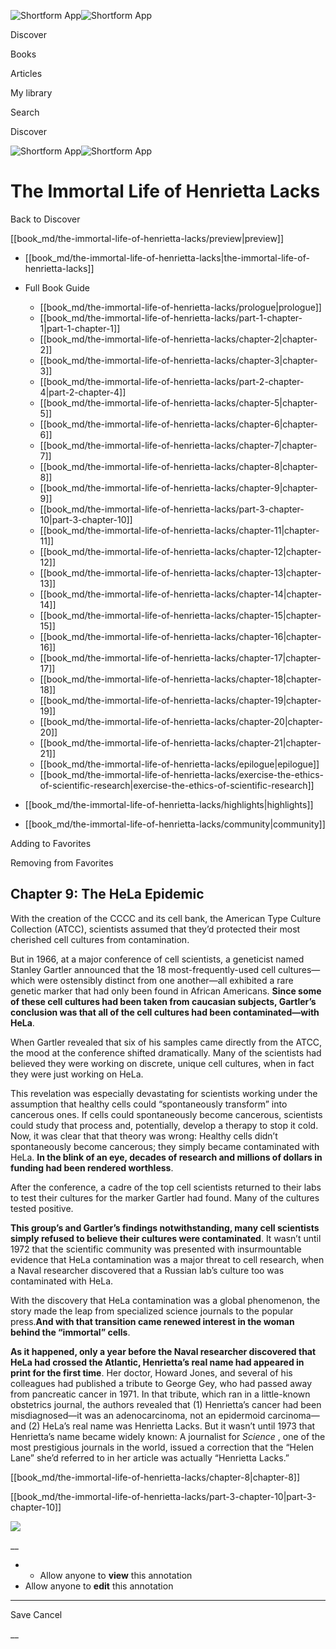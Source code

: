 ![Shortform App](/img/logo.36a2399e.svg)![Shortform App](/img/logo-dark.70c1b072.svg)

Discover

Books

Articles

My library

Search

Discover

![Shortform App](/img/logo.36a2399e.svg)![Shortform App](/img/logo-dark.70c1b072.svg)

# The Immortal Life of Henrietta Lacks

Back to Discover

[[book_md/the-immortal-life-of-henrietta-lacks/preview|preview]]

  * [[book_md/the-immortal-life-of-henrietta-lacks|the-immortal-life-of-henrietta-lacks]]
  * Full Book Guide

    * [[book_md/the-immortal-life-of-henrietta-lacks/prologue|prologue]]
    * [[book_md/the-immortal-life-of-henrietta-lacks/part-1-chapter-1|part-1-chapter-1]]
    * [[book_md/the-immortal-life-of-henrietta-lacks/chapter-2|chapter-2]]
    * [[book_md/the-immortal-life-of-henrietta-lacks/chapter-3|chapter-3]]
    * [[book_md/the-immortal-life-of-henrietta-lacks/part-2-chapter-4|part-2-chapter-4]]
    * [[book_md/the-immortal-life-of-henrietta-lacks/chapter-5|chapter-5]]
    * [[book_md/the-immortal-life-of-henrietta-lacks/chapter-6|chapter-6]]
    * [[book_md/the-immortal-life-of-henrietta-lacks/chapter-7|chapter-7]]
    * [[book_md/the-immortal-life-of-henrietta-lacks/chapter-8|chapter-8]]
    * [[book_md/the-immortal-life-of-henrietta-lacks/chapter-9|chapter-9]]
    * [[book_md/the-immortal-life-of-henrietta-lacks/part-3-chapter-10|part-3-chapter-10]]
    * [[book_md/the-immortal-life-of-henrietta-lacks/chapter-11|chapter-11]]
    * [[book_md/the-immortal-life-of-henrietta-lacks/chapter-12|chapter-12]]
    * [[book_md/the-immortal-life-of-henrietta-lacks/chapter-13|chapter-13]]
    * [[book_md/the-immortal-life-of-henrietta-lacks/chapter-14|chapter-14]]
    * [[book_md/the-immortal-life-of-henrietta-lacks/chapter-15|chapter-15]]
    * [[book_md/the-immortal-life-of-henrietta-lacks/chapter-16|chapter-16]]
    * [[book_md/the-immortal-life-of-henrietta-lacks/chapter-17|chapter-17]]
    * [[book_md/the-immortal-life-of-henrietta-lacks/chapter-18|chapter-18]]
    * [[book_md/the-immortal-life-of-henrietta-lacks/chapter-19|chapter-19]]
    * [[book_md/the-immortal-life-of-henrietta-lacks/chapter-20|chapter-20]]
    * [[book_md/the-immortal-life-of-henrietta-lacks/chapter-21|chapter-21]]
    * [[book_md/the-immortal-life-of-henrietta-lacks/epilogue|epilogue]]
    * [[book_md/the-immortal-life-of-henrietta-lacks/exercise-the-ethics-of-scientific-research|exercise-the-ethics-of-scientific-research]]
  * [[book_md/the-immortal-life-of-henrietta-lacks/highlights|highlights]]
  * [[book_md/the-immortal-life-of-henrietta-lacks/community|community]]



Adding to Favorites 

Removing from Favorites 

## Chapter 9: The HeLa Epidemic

With the creation of the CCCC and its cell bank, the American Type Culture Collection (ATCC), scientists assumed that they’d protected their most cherished cell cultures from contamination.

But in 1966, at a major conference of cell scientists, a geneticist named Stanley Gartler announced that the 18 most-frequently-used cell cultures—which were ostensibly distinct from one another—all exhibited a rare genetic marker that had only been found in African Americans. **Since some of these cell cultures had been taken from caucasian subjects, Gartler’s conclusion was that all of the cell cultures had been contaminated—with HeLa**.

When Gartler revealed that six of his samples came directly from the ATCC, the mood at the conference shifted dramatically. Many of the scientists had believed they were working on discrete, unique cell cultures, when in fact they were just working on HeLa.

This revelation was especially devastating for scientists working under the assumption that healthy cells could “spontaneously transform” into cancerous ones. If cells could spontaneously become cancerous, scientists could study that process and, potentially, develop a therapy to stop it cold. Now, it was clear that that theory was wrong: Healthy cells didn’t spontaneously become cancerous; they simply became contaminated with HeLa. **In the blink of an eye, decades of research and millions of dollars in funding had been rendered worthless**.

After the conference, a cadre of the top cell scientists returned to their labs to test their cultures for the marker Gartler had found. Many of the cultures tested positive.

**This group’s and Gartler’s findings notwithstanding, many cell scientists simply refused to believe their cultures were contaminated**. It wasn’t until 1972 that the scientific community was presented with insurmountable evidence that HeLa contamination was a major threat to cell research, when a Naval researcher discovered that a Russian lab’s culture too was contaminated with HeLa.

With the discovery that HeLa contamination was a global phenomenon, the story made the leap from specialized science journals to the popular press.**And with that transition came renewed interest in the woman behind the “immortal” cells**.

**As it happened, only a year before the Naval researcher discovered that HeLa had crossed the Atlantic, Henrietta’s real name had appeared in print for the first time**. Her doctor, Howard Jones, and several of his colleagues had published a tribute to George Gey, who had passed away from pancreatic cancer in 1971. In that tribute, which ran in a little-known obstetrics journal, the authors revealed that (1) Henrietta’s cancer had been misdiagnosed—it was an adenocarcinoma, not an epidermoid carcinoma—and (2) HeLa’s real name was Henrietta Lacks. But it wasn’t until 1973 that Henrietta’s name became widely known: A journalist for _Science_ , one of the most prestigious journals in the world, issued a correction that the “Helen Lane” she’d referred to in her article was actually “Henrietta Lacks.”

[[book_md/the-immortal-life-of-henrietta-lacks/chapter-8|chapter-8]]

[[book_md/the-immortal-life-of-henrietta-lacks/part-3-chapter-10|part-3-chapter-10]]

![](https://bat.bing.com/action/0?ti=56018282&Ver=2&mid=9a819002-444e-4d77-b184-b9fae96288dc&sid=1711133063fa11eebdec89a8b8ae3bbc&vid=171147a063fa11eea7440fcfeb230d96&vids=0&msclkid=N&pi=0&lg=en-US&sw=800&sh=600&sc=24&nwd=1&tl=Shortform%20%7C%20Book&p=https%3A%2F%2Fwww.shortform.com%2Fapp%2Fbook%2Fthe-immortal-life-of-henrietta-lacks%2Fchapter-9&r=&lt=285&evt=pageLoad&sv=1&rn=303921)

__

  *   * Allow anyone to **view** this annotation
  * Allow anyone to **edit** this annotation



* * *

Save Cancel

__



